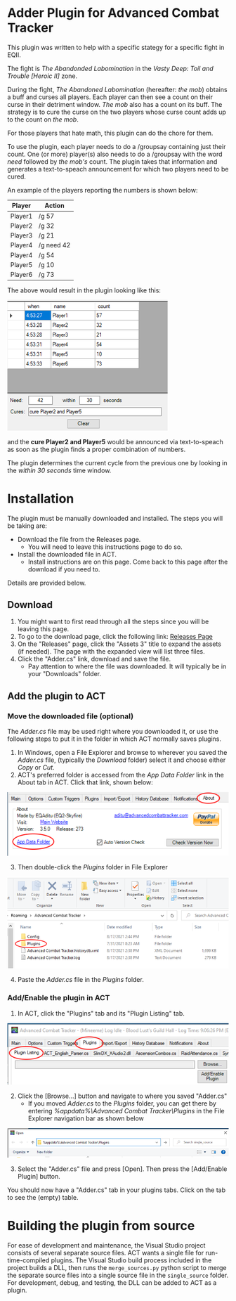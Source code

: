 ﻿# Adder Plugin for Advanced Combat Tracker
This plugin was written to help with a specific stategy for a specific fight in EQII.

The fight is _The Abandonded Labomination_ in the _Vasty Deep: Toil and Trouble [Heroic II]_ zone.

During the fight, _The Abandoned Labomination_ (hereafter: _the mob_) obtains a buff and curses all players. 
Each player can then see a count on their curse in their detriment window. _The mob_ also has a count on its buff.
The strategy is to cure the curse on the two players whose curse count adds up to the count on _the mob_.

For those players that hate math, this plugin can do the chore for them.

To use the plugin, each player needs to do a /groupsay containing just their count. 
One (or more) player(s) also needs to do a /groupsay with the word _need_ followed by _the mob's_ count. 
The plugin takes that information and generates a text-to-speach announcement for which two players need to be cured.

An example of the players reporting the numbers is shown below:

Player | Action
-------|-------
Player1 |/g 57
Player2 |/g 32
Player3 |/g 21
Player4 |/g need 42
Player4 |/g 54
Player5 |/g 10
Player6 |/g 73

The above would result in the plugin looking like this:

![Adder](images/adder.png)

and the __cure Player2 and Player5__ would be announced 
via text-to-speach as soon as the plugin finds a proper combination of numbers.

The plugin determines the current cycle from the previous one by looking in the _within 30 seconds_ time window.

# Installation

The plugin must be manually downloaded and installed. 
The steps you will be taking are:
* Download the file from the Releases page. 
  * You will need to leave this instructions page to do so.
* Install the downloaded file in ACT. 
  * Install instructions are on this page. Come back to this page after the download if you need to. 

Details are provided below. 

## Download

1. You might want to first read through all the steps since you will be leaving this page.
2. To go to the download page, click the following link: [Releases Page](https://github.com/jeffjl74/ACT_Adder/releases)
3. On the "Releases" page, click the "Assets 3" title to expand the assets (if needed). 
The page with the expanded view will list three files.
4. Click the "Adder.cs" link, download and save the file. 
	* Pay attention to where the file was downloaded. 
It will typically be in your "Downloads" folder.


## Add the plugin to ACT
### Move the downloaded file (optional)
The _Adder.cs_ file may be used right where you downloaded it, or use the following steps to put it in
the folder in which ACT normally saves plugins.

1. In Windows, open a File Explorer and browse to wherever you saved the _Adder.cs_ file, 
(typically the _Download_ folder) 
select it and choose either _Copy_ or _Cut_.
2. ACT's preferred folder is accessed from the _App Data Folder_ link in the About tab in ACT. Click that link, shown below:

![AppData](images/act-appdata.png)

3. Then double-click the _Plugins_ folder in File Explorer

![File Explorer](images/app-data.png)

4. Paste the _Adder.cs_ file in the _Plugins_ folder.

### Add/Enable the plugin in ACT
1. In ACT, click the "Plugins" tab and its "Plugin Listing" tab. 

![Plugins](images/plugins-tab.png)

2. Click the [Browse...] button and navigate to where you saved "Adder.cs"
   * If you moved _Adder.cs_ to the _Plugins_ folder, you can get there by entering 
   _%appdata%\Advanced Combat Tracker\Plugins_ 
   in the File Explorer navigation bar as shown below 

![appdata](images/type-appdata.png)

3. Select the "Adder.cs" file and press [Open]. 
Then press the [Add/Enable Plugin] button. 

You should now have a "Adder.cs" tab in your plugins tabs. Click on the tab to see the (empty) table. 

# Building the plugin from source
For ease of development and maintenance, the Visual Studio project consists of several separate source files. 
ACT wants a single file for run-time-compiled plugins. 
The Visual Studio build process included in the project builds a DLL, 
then runs the `merge_sources.py` python script to merge the separate source files 
into a single source file in the `single_source` folder. 
For development, debug, and testing, the DLL can be added to ACT as a plugin. 
